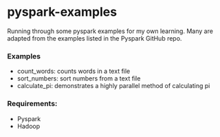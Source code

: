 # pyspark-examples
Running through some pyspark examples for my own learning. Many are adapted from the examples listed in the Pyspark GitHub repo.


### Examples
- count_words: counts words in a text file
- sort_numbers: sort numbers from a text file
- calculate_pi: demonstrates a highly parallel method of calculating pi


### Requirements:
- Pyspark
- Hadoop
